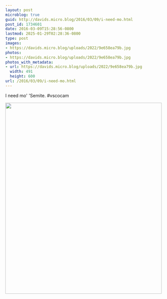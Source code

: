 ```yaml
---
layout: post
microblog: true
guid: http://davids.micro.blog/2016/03/09/i-need-mo.html
post_id: 1734601
date: 2016-03-09T15:28:56-0800
lastmod: 2025-01-29T02:28:36-0800
type: post
images:
- https://davids.micro.blog/uploads/2022/9e658ea79b.jpg
photos:
- https://davids.micro.blog/uploads/2022/9e658ea79b.jpg
photos_with_metadata:
- url: https://davids.micro.blog/uploads/2022/9e658ea79b.jpg
  width: 491
  height: 600
url: /2016/03/09/i-need-mo.html
---
```

I need mo' 'Semite. #vscocam

<img src="/uploads/2022/9e658ea79b.jpg" width="491" height="600" alt="">
